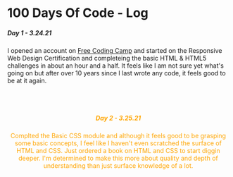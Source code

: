 # 100 Days Of Code - Log
<style>
  .spruced-text{
  color:orange;
  text-align: center;
  }
  
  </style>


<h5> Day 1 - 3.24.21 </h5>
<p> I opened an account on <a href="http://freecodingcamp.org"> Free Coding Camp</a> and started on the Responsive Web Design Certification and completeing the basic HTML & HTML5 challenges in about an hour and a half. It feels like I am not sure yet what's going on but after over 10 years since I last wrote any code, it feels good to be at it again. 
  </p>
<br>
<br>
<div class="spruced-text" ><h5> Day 2 - 3.25.21</h5>
<p> Complted the Basic CSS module and although it feels good to be grasping some basic concepts, I feel like I haven't even scratched the surface of HTML and CSS. Just ordered a book on HTML and CSS to start diggin deeper. I'm determined to make this more about quality and depth of understanding than just surface knowledge of a lot. 
  </p>
  
  </div>

